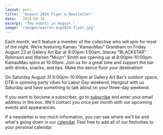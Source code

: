 ```yaml
---
layout: post
title:  "August 2024 Flyer & Newsletter"
date:   2024-08-16
excerpt: "Two events in August."
image: "/images/warren-aug2024-flyer.jpg"
---
```


Each month, we’ll feature a member of the collective who will spin for most of the night. We’re featuring Kamau "KamauMau" Grantham on Friday August 23 at Gallery Art Bar at 8:00pm-1:00am. Stacey "BLACKSTAR" Robinson and Warren "Mixzn" Smith are opening up at 8:00pm-10:00pm. KamauMau spins at 10:00pm. Join us for a great time and support the bar with drinks, snacks, and tips. Make the dance floor your destination!

On Saturday August 31 6:00pm-10:00pm at Gallery Art Bar’s outdoor space, DTB is spinning party vibes for Labor Day weekend. Hangout with us Saturday and have something to talk about on your three-day weekend.

If you want to become a subscriber, go to [subscribe](https://wearedtb.com/subscribe/) and enter your email address in the box. We'll contact you once per month with our upcoming events and appearances. 

If a newsletter is too much information, you can see where we'll be and what's going down in our [calendar](https://wearedtb.com/calendar/). Feel free to add all of our festivities to your personal calendar.
